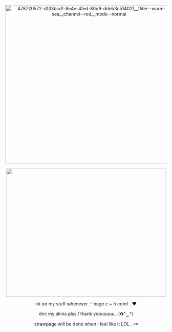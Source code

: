 <p align="center">
 <img width="523" height="496" alt="478720572-df33bcdf-8e4e-4fed-80d9-ddeb3c51402f__fliter--warm-sea__channel--red__mode--normal" src="https://github.com/user-attachments/assets/11be5ba0-fc67-48d3-b2c1-f8a31fe5d581"

 


</p>


<p align="center">
<img width="500" height=400 src= "https://github.com/user-attachments/assets/58cb59e1-e21e-45d0-9c22-139a280b2a78"



</p>



<p align="center">
	int on my stuff whenever .ᐟ huge c + h comf . ♥

<p align= "center">
dnc my skins plss ! thank yoouuuuu.. (✿^‿^)

<p align= "center">
strawpage will be done when i feel like it LOL . 🗝
